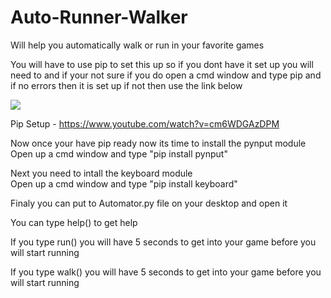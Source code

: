 # Auto-Runner-Walker
Will help you automatically walk or run in your favorite games

You will have to use pip to set this up so if you dont have it set up you will need to and if your not sure if you do open a cmd window and type pip and if no errors then it is set up if not then use the link below

![](https://i.imgur.com/2l6nouK.png)

Pip Setup - https://www.youtube.com/watch?v=cm6WDGAzDPM

Now once your have pip ready now its time to install the pynput module<br>
Open up a cmd window and type "pip install pynput"

Next you need to intall the keyboard module<br>
Open up a cmd window and type "pip install keyboard"

Finaly you can put to Automator.py file on your desktop and open it

You can type help() to get help

If you type run() you will have 5 seconds to get into your game before you will start running

If you type walk() you will have 5 seconds to get into your game before you will start running

